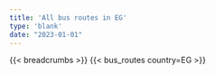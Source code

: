 ```yaml
---
title: 'All bus routes in EG'
type: 'blank'
date: "2023-01-01"
---
```


{{< breadcrumbs >}}
{{< bus_routes country=EG >}}
